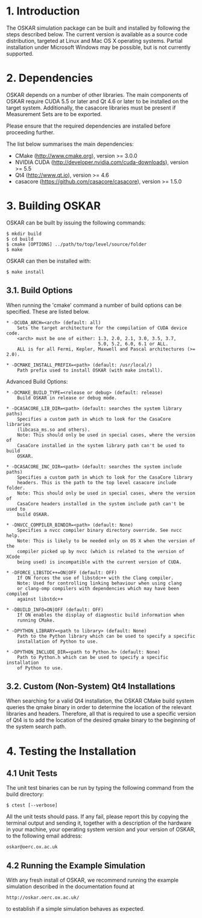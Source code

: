 
# 1. Introduction

The OSKAR simulation package can be built and installed by following the steps
described below. The current version is available as a source code distribution,
targeted at Linux and Mac OS X operating systems. Partial installation under
Microsoft Windows may be possible, but is not currently supported.


# 2. Dependencies

OSKAR depends on a number of other libraries. The main components of OSKAR
require CUDA 5.5 or later and Qt 4.6 or later to be installed on the target
system. Additionally, the casacore libraries must be present if
Measurement Sets are to be exported.

Please ensure that the required dependencies are installed before proceeding
further.

The list below summarises the main dependencies:

* CMake (http://www.cmake.org), version >= 3.0.0
* NVIDIA CUDA (http://developer.nvidia.com/cuda-downloads), version >= 5.5
* Qt4 (http://www.qt.io), version >= 4.6
* casacore (https://github.com/casacore/casacore), version >= 1.5.0


# 3. Building OSKAR

OSKAR can be built by issuing the following commands:

    $ mkdir build
    $ cd build
    $ cmake [OPTIONS] ../path/to/top/level/source/folder
    $ make

OSKAR can then be installed with:

    $ make install


## 3.1. Build Options

When running the 'cmake' command a number of build options can be specified.
These are listed below.

    * -DCUDA_ARCH=<arch> (default: all)
        Sets the target architecture for the compilation of CUDA device code.
        <arch> must be one of either: 1.3, 2.0, 2.1, 3.0, 3.5, 3.7,
                                      5.0, 5.2, 6.0, 6.1 or ALL.
        ALL is for all Fermi, Kepler, Maxwell and Pascal architectures (>= 2.0).

    * -DCMAKE_INSTALL_PREFIX=<path> (default: /usr/local/)
        Path prefix used to install OSKAR (with make install).

Advanced Build Options:

    * -DCMAKE_BUILD_TYPE=<release or debug> (default: release)
        Build OSKAR in release or debug mode.

    * -DCASACORE_LIB_DIR=<path> (default: searches the system library paths)
        Specifies a custom path in which to look for the CasaCore libraries
        (libcasa_ms.so and others).
        Note: This should only be used in special cases, where the version of
        CasaCore installed in the system library path can't be used to build
        OSKAR.

    * -DCASACORE_INC_DIR=<path> (default: searches the system include paths)
        Specifies a custom path in which to look for the CasaCore library
        headers. This is the path to the top level casacore include folder.
        Note: This should only be used in special cases, where the version of
        CasaCore headers installed in the system include path can't be used to
        build OSKAR.

    * -DNVCC_COMPILER_BINDIR=<path> (default: None)
        Specifies a nvcc compiler binary directory override. See nvcc help.
        Note: This is likely to be needed only on OS X when the version of the
        compiler picked up by nvcc (which is related to the version of XCode
        being used) is incompatible with the current version of CUDA.

    * -DFORCE_LIBSTDC++=ON|OFF (default: OFF)
        If ON forces the use of libstdc++ with the Clang compiler.
        Note: Used for controlling linking behaviour when using clang
        or clang-omp compilers with dependencies which may have been compiled
        against libstdc++

    * -DBUILD_INFO=ON|OFF (default: OFF)
        If ON enables the display of diagnostic build information when
        running CMake.

    * -DPYTHON_LIBRARY=<path to library> (default: None)
        Path to the Python library which can be used to specify a specific
        installation of Python to use.

    * -DPYTHON_INCLUDE_DIR=<path to Python.h> (default: None)
        Path to Python.h which can be used to specify a specific installation
        of Python to use.

## 3.2. Custom (Non-System) Qt4 Installations

When searching for a valid Qt4 installation, the OSKAR CMake build system
queries the qmake binary in order to determine the location of the relevant
libraries and headers. Therefore, all that is required to use a specific
version of Qt4 is to add the location of the desired qmake binary to the
beginning of the system search path.


# 4. Testing the Installation

## 4.1 Unit Tests

The unit test binaries can be run by typing the following command from the
build directory:

    $ ctest [--verbose]

All the unit tests should pass. If any fail, please report this by copying
the terminal output and sending it, together with a description of the
hardware in your machine, your operating system version and your version of
OSKAR, to the following email address:

    oskar@oerc.ox.ac.uk

## 4.2 Running the Example Simulation

With any fresh install of OSKAR, we recommend running the
example simulation described in the documentation found at

    http://oskar.oerc.ox.ac.uk/

to establish if a simple simulation behaves as expected.
